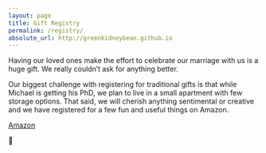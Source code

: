 ```yaml
---
layout: page
title: Gift Registry
permalink: /registry/
absolute_url: http://greenkidneybean.github.io
---
```

Having our loved ones make the effort to celebrate our marriage with us is a huge gift. We really couldn’t ask for anything better.

Our biggest challenge with registering for traditional gifts is that while Michael is getting his PhD, we plan to live in a small apartment with few storage options. That said, we will cherish anything sentimental or creative and we have registered for a few fun and useful things on Amazon.

[Amazon](https://www.amazon.com/wedding/katherine-touzinsky-michael-chambers-granville-september-2018/registry/GE7URJ26FE8N)  

:gift:
